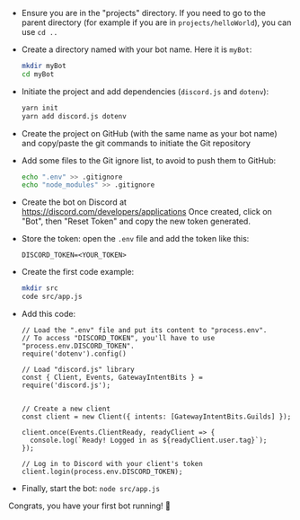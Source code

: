 - Ensure you are in the "projects" directory. If you need to go to the parent directory (for example if you are in `projects/helloWorld`), you can use `cd ..`

- Create a directory named with your bot name. Here it is `myBot`:
  ```bash
  mkdir myBot
  cd myBot
  ```

- Initiate the project and add dependencies (`discord.js` and `dotenv`):
  ```bash
  yarn init
  yarn add discord.js dotenv
  ```

- Create the project on GitHub (with the same name as your bot name) and copy/paste the git commands to initiate the Git repository

- Add some files to the Git ignore list, to avoid to push them to GitHub:
  ```bash
  echo ".env" >> .gitignore
  echo "node_modules" >> .gitignore
  ```


- Create the bot on Discord at https://discord.com/developers/applications
Once created, click on "Bot", then "Reset Token" and copy the new token generated.

- Store the token: open the `.env` file and add the token like this:
  ```
  DISCORD_TOKEN=<YOUR_TOKEN>
  ```

- Create the first code example:
  ```bash
  mkdir src
  code src/app.js
  ```

- Add this code:
  ```javacript
  // Load the ".env" file and put its content to "process.env".
  // To access "DISCORD_TOKEN", you'll have to use "process.env.DISCORD_TOKEN".
  require('dotenv').config()

  // Load "discord.js" library
  const { Client, Events, GatewayIntentBits } = require('discord.js');


  // Create a new client
  const client = new Client({ intents: [GatewayIntentBits.Guilds] });

  client.once(Events.ClientReady, readyClient => {
    console.log(`Ready! Logged in as ${readyClient.user.tag}`);
  });

  // Log in to Discord with your client's token
  client.login(process.env.DISCORD_TOKEN);
  ```

- Finally, start the bot: `node src/app.js`

Congrats, you have your first bot running! 🥳